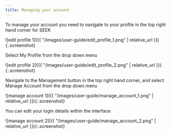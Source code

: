 ```yaml
---
title: Managing your account
---
```



To manage your account you need to navigate to your profile in the top right hand corner for SEEK

![edit profile 1]({{ "/images/user-guide/edit_profile_1.png" | relative_url }}){:.screenshot}

Select My Profile from the drop down menu

![edit profile 2]({{ "/images/user-guide/edit_profile_2.png" | relative_url }}){:.screenshot}

Navigate to the Management button in the top right hand corner, and select Manage Account from the drop down menu

![manage account 1]({{ "/images/user-guide/manage_account_1.png" | relative_url }}){:.screenshot}

You can edit your login details within the interface

![manage account 2]({{ "/images/user-guide/manage_account_2.png" | relative_url }}){:.screenshot}
